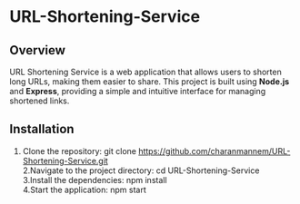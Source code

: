 # URL-Shortening-Service

## Overview
URL Shortening Service is a web application that allows users to shorten long URLs, making them easier to share. This project is built using **Node.js** and **Express**, providing a simple and intuitive interface for managing shortened links.

## Installation

1. Clone the repository:
   git clone https://github.com/charanmannem/URL-Shortening-Service.git
   <br>
2.Navigate to the project directory:
   cd URL-Shortening-Service
   <br>
3.Install the dependencies:
   npm install
   <br>
4.Start the application:
   npm start
    
